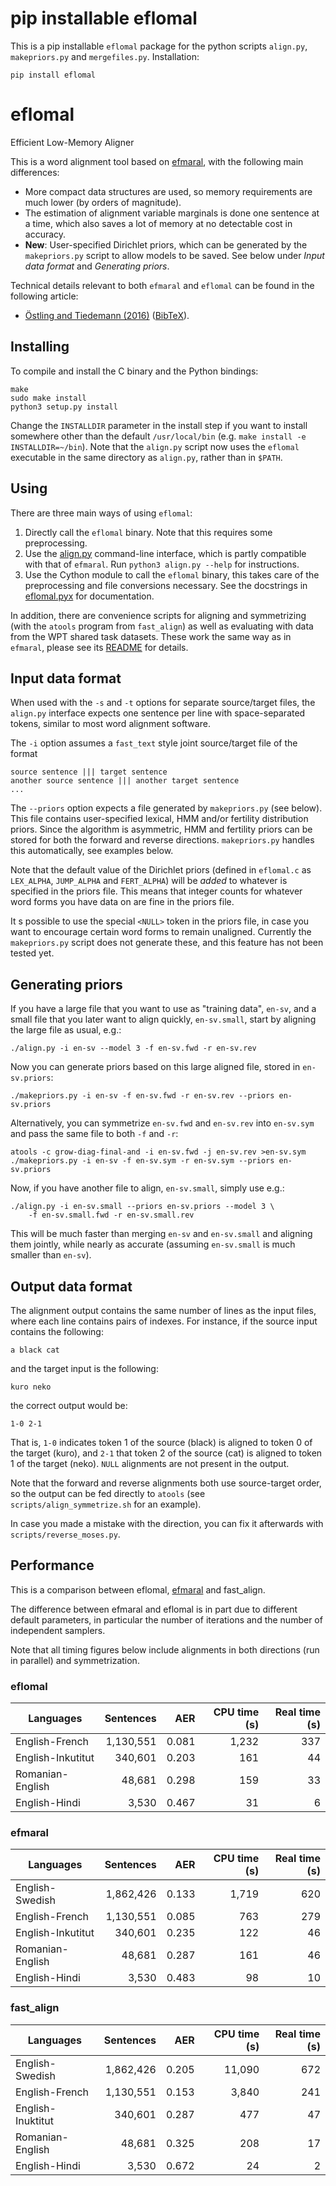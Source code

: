 # pip installable eflomal

This is a pip installable `eflomal` package for the python scripts `align.py`, `makepriors.py` and `mergefiles.py`. Installation:

   `pip install eflomal`

# eflomal
Efficient Low-Memory Aligner

This is a word alignment tool based on
[efmaral](https://github.com/robertostling/efmaral), with the following main
differences:
 * More compact data structures are used, so memory requirements are much
   lower (by orders of magnitude).
 * The estimation of alignment variable marginals is done one sentence at a
   time, which also saves a lot of memory at no detectable cost in accuracy.
 * **New**: User-specified Dirichlet priors, which can be generated by the
   `makepriors.py` script to allow models to be saved. See below under
   *Input data format* and *Generating priors*.

Technical details relevant to both `efmaral` and `eflomal` can be found in
the following article:
 * [Östling and Tiedemann (2016)](https://ufal.mff.cuni.cz/pbml/106/art-ostling-tiedemann.pdf) ([BibTeX](http://www.robos.org/sections/research/robert_bib.html#Ostling2016efmaral)).

## Installing

To compile and install the C binary and the Python bindings:

    make
    sudo make install
    python3 setup.py install

Change the `INSTALLDIR` parameter in the install step if you want to install somewhere
other than the default `/usr/local/bin` (e.g. `make install -e INSTALLDIR=~/bin`).
Note that the `align.py` script now uses the `eflomal` executable in the same directory
as `align.py`, rather than in `$PATH`.


## Using

There are three main ways of using `eflomal`:

 1. Directly call the `eflomal` binary. Note that this requires some
    preprocessing.
 2. Use the [align.py](./align.py) command-line interface, which is partly
    compatible with that of `efmaral`. Run `python3 align.py --help` for
    instructions.
 3. Use the Cython module to call the `eflomal` binary, this takes care of
    the preprocessing and file conversions necessary. See the docstrings
    in [eflomal.pyx](./python/eflomal/eflomal.pyx) for documentation.

In addition, there are convenience scripts for aligning and symmetrizing (with
the `atools` program from `fast_align`) as well as evaluating with data from
the WPT shared task datasets. These work the same way as in `efmaral`,
please see its
[README](https://github.com/robertostling/efmaral/blob/master/README.md) for
details.

## Input data format

When used with the `-s` and `-t` options for separate source/target files, the
`align.py` interface expects one sentence per line with space-separated
tokens, similar to most word alignment software.

The `-i` option assumes a `fast_text` style joint source/target file of the
format
```
source sentence ||| target sentence
another source sentence ||| another target sentence
...
```

The `--priors` option expects a file generated by `makepriors.py` (see below).
This file contains user-specified lexical, HMM and/or fertility distribution
priors. Since the algorithm is asymmetric, HMM and fertility priors can be
stored for both the forward and reverse directions. `makepriors.py` handles
this automatically, see examples below.

Note that the default value of the Dirichlet priors (defined in `eflomal.c` as
`LEX_ALPHA`, `JUMP_ALPHA` and `FERT_ALPHA`) will be *added* to whatever is
specified in the priors file. This means that integer counts for whatever word
forms you have data on are fine in the priors file.

It s possible to use the special `<NULL>` token in the priors file, in case
you want to encourage certain word forms to remain unaligned.
Currently the `makepriors.py` script does not generate these, and this feature
has not been tested yet.

## Generating priors

If you have a large file that you want to use as "training data", `en-sv`, and
a small file  that you later want to align quickly, `en-sv.small`, start by
aligning the large file as usual, e.g.:

    ./align.py -i en-sv --model 3 -f en-sv.fwd -r en-sv.rev

Now you can generate priors based on this large aligned file, stored in
`en-sv.priors`:

    ./makepriors.py -i en-sv -f en-sv.fwd -r en-sv.rev --priors en-sv.priors

Alternatively, you can symmetrize `en-sv.fwd` and `en-sv.rev` into `en-sv.sym`
and pass the same file to both `-f` and `-r`:

    atools -c grow-diag-final-and -i en-sv.fwd -j en-sv.rev >en-sv.sym
    ./makepriors.py -i en-sv -f en-sv.sym -r en-sv.sym --priors en-sv.priors

Now, if you have another file to align, `en-sv.small`, simply use e.g.:

    ./align.py -i en-sv.small --priors en-sv.priors --model 3 \
        -f en-sv.small.fwd -r en-sv.small.rev

This will be much faster than merging `en-sv` and `en-sv.small` and aligning
them jointly, while nearly as accurate (assuming `en-sv.small` is much smaller
than `en-sv`).

## Output data format

The alignment output contains the same number of lines as the input files,
where each line contains pairs of indexes. For instance, if the source input
contains the following:

    a black cat

and the target input is the following:

    kuro neko

the correct output would be:

    1-0 2-1

That is, `1-0` indicates token 1 of the source (black) is aligned to token 0
of the target (kuro), and `2-1` that token 2 of the source (cat) is aligned to
token 1 of the target (neko). `NULL` alignments are not present in the output.

Note that the forward and reverse alignments both use source-target order, so
the output can be fed directly to `atools` (see `scripts/align_symmetrize.sh`
for an example).

In case you made a mistake with the direction, you can fix it afterwards with
`scripts/reverse_moses.py`.

## Performance

This is a comparison between eflomal,
[efmaral](https://github.com/robertostling/efmaral) and fast_align.

The difference between efmaral and eflomal is in part due to different default
parameters, in particular the number of iterations and the number of
independent samplers.

Note that all timing figures below include alignments in both directions
(run in parallel) and symmetrization.

### eflomal

| Languages | Sentences | AER | CPU time (s) | Real time (s) |
| --------- | ---------:| ---:| ------------:| -------------:|
| English-French | 1,130,551 | 0.081 | 1,232 | 337 |
| English-Inkutitut | 340,601 | 0.203 | 161 | 44 |
| Romanian-English | 48,681 | 0.298 | 159 | 33 |
| English-Hindi | 3,530 | 0.467 | 31 | 6 |

### efmaral

| Languages | Sentences | AER | CPU time (s) | Real time (s) |
| --------- | ---------:| ---:| ------------:| -------------:|
| English-Swedish | 1,862,426 | 0.133 | 1,719 | 620 |
| English-French | 1,130,551 | 0.085 | 763 | 279 |
| English-Inkutitut | 340,601 | 0.235 | 122 | 46 |
| Romanian-English | 48,681 | 0.287 | 161 | 46 |
| English-Hindi | 3,530 | 0.483 | 98 | 10 |

### fast_align

| Languages | Sentences | AER | CPU time (s) | Real time (s) |
| --------- | ---------:| ---:| ------------:| -------------:|
| English-Swedish | 1,862,426 | 0.205 | 11,090 | 672 |
| English-French | 1,130,551 | 0.153 | 3,840 | 241 |
| English-Inuktitut | 340,601 | 0.287 | 477 | 47 |
| Romanian-English | 48,681 | 0.325 | 208 | 17 |
| English-Hindi | 3,530 | 0.672 | 24 | 2 |


